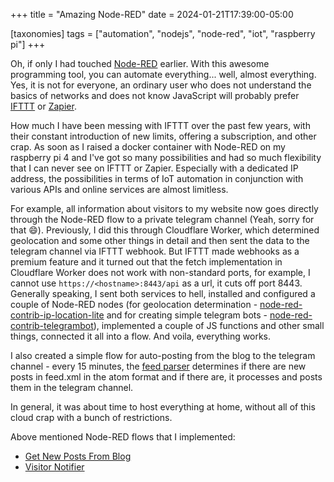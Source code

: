 +++
title = "Amazing Node-RED"
date = 2024-01-21T17:39:00-05:00

[taxonomies]
tags = ["automation", "nodejs", "node-red", "iot", "raspberry pi"]
+++

Oh, if only I had touched [Node-RED] earlier. With this awesome programming tool, you can automate everything... well, almost everything. Yes, it is not for everyone, an ordinary user who does not understand the basics of networks and does not know JavaScript will probably prefer [IFTTT] or [Zapier].

How much I have been messing with IFTTT over the past few years, with their constant introduction of new limits, offering a subscription, and other crap. As soon as I raised a docker container with Node-RED on my raspberry pi 4 and I've got so many possibilities and had so much flexibility that I can never see on IFTTT or Zapier. Especially with a dedicated IP address, the possibilities in terms of IoT automation in conjunction with various APIs and online services are almost limitless.
<!--more-->

For example, all information about visitors to my website now goes directly through the Node-RED flow to a private telegram channel (Yeah, sorry for that :smile:). Previously, I did this through Cloudflare Worker, which determined geolocation and some other things in detail and then sent the data to the telegram channel via IFTTT webhook. But IFTTT made webhooks as a premium feature and it turned out that the fetch implementation in Cloudflare Worker does not work with non-standard ports, for example, I cannot use `https://<hostname>:8443/api` as a url, it cuts off port 8443. Generally speaking, I sent both services to hell, installed and configured a couple of Node-RED nodes (for geolocation determination - [node-red-contrib-ip-location-lite] and for creating simple telegram bots - [node-red-contrib-telegrambot]), implemented a couple of JS functions and other small things, connected it all into a flow. And voila, everything works.

I also created a simple flow for auto-posting from the blog to the telegram channel - every 15 minutes, the [feed parser] determines if there are new posts in feed.xml in the atom format and if there are, it processes and posts them in the telegram channel.

In general, it was about time to host everything at home, without all of this cloud crap with a bunch of restrictions.

Above mentioned Node-RED flows that I implemented:
- [Get New Posts From Blog]
- [Visitor Notifier]

[Node-RED]: https://nodered.org/
[IFTTT]: https://ifttt.com/
[Zapier]: https://zapier.com/
[node-red-contrib-ip-location-lite]: https://flows.nodered.org/node/node-red-contrib-ip-location-lite
[node-red-contrib-telegrambot]: https://flows.nodered.org/node/node-red-contrib-telegrambot
[feed parser]: https://flows.nodered.org/node/node-red-node-feedparser
[Get New Posts From Blog]: https://gist.github.com/en9inerd/31d94befc2e235f704010b77d3877766#file-get-new-posts-from-blog-json
[Visitor Notifier]: https://gist.github.com/en9inerd/31d94befc2e235f704010b77d3877766#file-visitor-notifier-json
